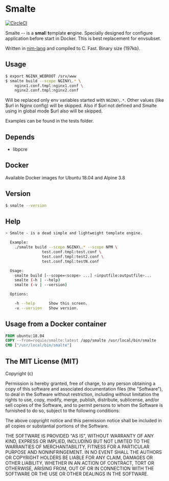 Smalte
======

[![CircleCI](https://circleci.com/gh/roquie/smalte.svg?style=svg)](https://circleci.com/gh/roquie/smalte)

Smalte -- is a **smal**l **t**emplate **e**ngine. Specially designed
for configure application before start in Docker. This is best replacement for envsubset.

Written in [nim-lang](https://nim-lang.org) and compiled to C. Fast. Binary size (197kb).

## Usage

```bash
$ export NGINX_WEBROOT /srv/www
$ smalte build --scope NGINX\.* \
    nginx1.conf.tmpl:nginx1.conf \
    nginx2.conf.tmpl:nginx2.conf
```

Will be replaced only env variables started with `NGINX\.*`.
Other values (like $url in Nginx config) will be skipped.
Also if $url not defined and Smalte using in global mode $url also will be skipped.

Examples can be found in the tests folder.

## Depends

* libpcre

## Docker

Available Docker images for Ubuntu 18.04 and Alpine 3.8

## Version

```bash
$ smalte --version
```

## Help

```bash
> Smalte - is a dead simple and lightweight template engine.

  Example:
    ./smalte build --scope NGINX\.* --scope NPM \
                test.conf.tmpl:test.conf \
                test.conf.tmpl:test2.conf \
                test.conf.tmpl:testN.conf

  Usage:
    smalte build [--scope=<scope> ...] <inputfile:outputfile>...
    smalte (-h | --help)
    smalte (-v | --version)

  Options:

    -h --help      Show this screen.
    -v --version   Show version.
```

## Usage from a Docker container

```Dockerfile
FROM ubuntu:18.04
COPY --from=roquie/smalte:latest /app/smalte /usr/local/bin/smalte
CMD ["/usr/local/bin/smalte"]
```

## The MIT License (MIT)

Copyright (c)

Permission is hereby granted, free of charge, to any person obtaining a copy of this software and associated documentation files (the "Software"), to deal in the Software without restriction, including without limitation the rights to use, copy, modify, merge, publish, distribute, sublicense, and/or sell copies of the Software, and to permit persons to whom the Software is furnished to do so, subject to the following conditions:

The above copyright notice and this permission notice shall be included in all copies or substantial portions of the Software.

THE SOFTWARE IS PROVIDED "AS IS", WITHOUT WARRANTY OF ANY KIND, EXPRESS OR IMPLIED, INCLUDING BUT NOT LIMITED TO THE WARRANTIES OF MERCHANTABILITY, FITNESS FOR A PARTICULAR PURPOSE AND NONINFRINGEMENT. IN NO EVENT SHALL THE AUTHORS OR COPYRIGHT HOLDERS BE LIABLE FOR ANY CLAIM, DAMAGES OR OTHER LIABILITY, WHETHER IN AN ACTION OF CONTRACT, TORT OR OTHERWISE, ARISING FROM, OUT OF OR IN CONNECTION WITH THE SOFTWARE OR THE USE OR OTHER DEALINGS IN THE SOFTWARE.
